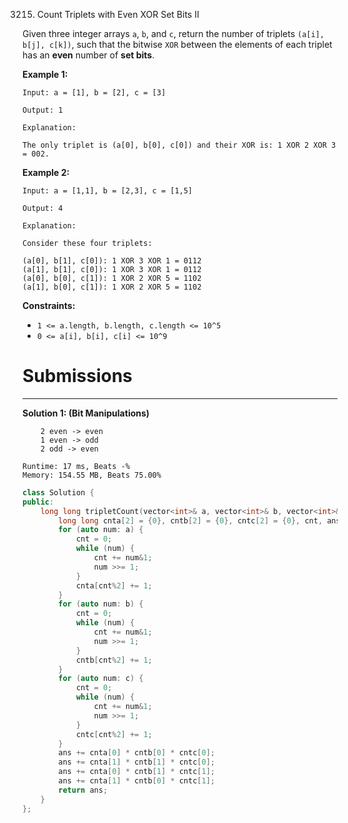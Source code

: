 3215. Count Triplets with Even XOR Set Bits II

Given three integer arrays `a`, `b`, and `c`, return the number of triplets `(a[i], b[j], c[k])`, such that the bitwise `XOR` between the elements of each triplet has an **even** number of **set bits**.
 

**Example 1:**
```
Input: a = [1], b = [2], c = [3]

Output: 1

Explanation:

The only triplet is (a[0], b[0], c[0]) and their XOR is: 1 XOR 2 XOR 3 = 002.
```

**Example 2:**
```
Input: a = [1,1], b = [2,3], c = [1,5]

Output: 4

Explanation:

Consider these four triplets:

(a[0], b[1], c[0]): 1 XOR 3 XOR 1 = 0112
(a[1], b[1], c[0]): 1 XOR 3 XOR 1 = 0112
(a[0], b[0], c[1]): 1 XOR 2 XOR 5 = 1102
(a[1], b[0], c[1]): 1 XOR 2 XOR 5 = 1102
```

**Constraints:**

* `1 <= a.length, b.length, c.length <= 10^5`
* `0 <= a[i], b[i], c[i] <= 10^9`

# Submissions
---
**Solution 1: (Bit Manipulations)**

        2 even -> even
        1 even -> odd
        2 odd -> even

```
Runtime: 17 ms, Beats -%
Memory: 154.55 MB, Beats 75.00%
```
```c++
class Solution {
public:
    long long tripletCount(vector<int>& a, vector<int>& b, vector<int>& c) {
        long long cnta[2] = {0}, cntb[2] = {0}, cntc[2] = {0}, cnt, ans = 0;
        for (auto num: a) {
            cnt = 0;
            while (num) {
                cnt += num&1;
                num >>= 1;
            }
            cnta[cnt%2] += 1;
        }
        for (auto num: b) {
            cnt = 0;
            while (num) {
                cnt += num&1;
                num >>= 1;
            }
            cntb[cnt%2] += 1;
        }
        for (auto num: c) {
            cnt = 0;
            while (num) {
                cnt += num&1;
                num >>= 1;
            }
            cntc[cnt%2] += 1;
        }
        ans += cnta[0] * cntb[0] * cntc[0];
        ans += cnta[1] * cntb[1] * cntc[0];
        ans += cnta[0] * cntb[1] * cntc[1];
        ans += cnta[1] * cntb[0] * cntc[1];
        return ans;
    }
};
```
